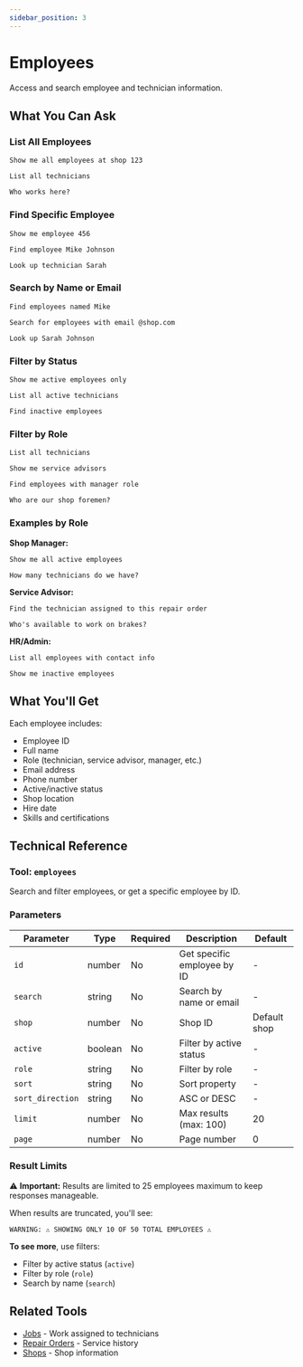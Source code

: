 ```yaml
---
sidebar_position: 3
---
```


# Employees

Access and search employee and technician information.

## What You Can Ask

### List All Employees

```
Show me all employees at shop 123
```

```
List all technicians
```

```
Who works here?
```

### Find Specific Employee

```
Show me employee 456
```

```
Find employee Mike Johnson
```

```
Look up technician Sarah
```

### Search by Name or Email

```
Find employees named Mike
```

```
Search for employees with email @shop.com
```

```
Look up Sarah Johnson
```

### Filter by Status

```
Show me active employees only
```

```
List all active technicians
```

```
Find inactive employees
```

### Filter by Role

```
List all technicians
```

```
Show me service advisors
```

```
Find employees with manager role
```

```
Who are our shop foremen?
```

### Examples by Role

**Shop Manager:**
```
Show me all active employees
```

```
How many technicians do we have?
```

**Service Advisor:**
```
Find the technician assigned to this repair order
```

```
Who's available to work on brakes?
```

**HR/Admin:**
```
List all employees with contact info
```

```
Show me inactive employees
```

## What You'll Get

Each employee includes:
- Employee ID
- Full name
- Role (technician, service advisor, manager, etc.)
- Email address
- Phone number
- Active/inactive status
- Shop location
- Hire date
- Skills and certifications

## Technical Reference

### Tool: `employees`

Search and filter employees, or get a specific employee by ID.

### Parameters

| Parameter | Type | Required | Description | Default |
|-----------|------|----------|-------------|---------|
| `id` | number | No | Get specific employee by ID | - |
| `search` | string | No | Search by name or email | - |
| `shop` | number | No | Shop ID | Default shop |
| `active` | boolean | No | Filter by active status | - |
| `role` | string | No | Filter by role | - |
| `sort` | string | No | Sort property | - |
| `sort_direction` | string | No | ASC or DESC | - |
| `limit` | number | No | Max results (max: 100) | 20 |
| `page` | number | No | Page number | 0 |

### Result Limits

⚠️ **Important:** Results are limited to 25 employees maximum to keep responses manageable.

When results are truncated, you'll see:
```
WARNING: ⚠️ SHOWING ONLY 10 OF 50 TOTAL EMPLOYEES ⚠️
```

**To see more**, use filters:
- Filter by active status (`active`)
- Filter by role (`role`)
- Search by name (`search`)

## Related Tools

- [Jobs](./jobs.md) - Work assigned to technicians
- [Repair Orders](./repair-orders.md) - Service history
- [Shops](./shops.md) - Shop information
